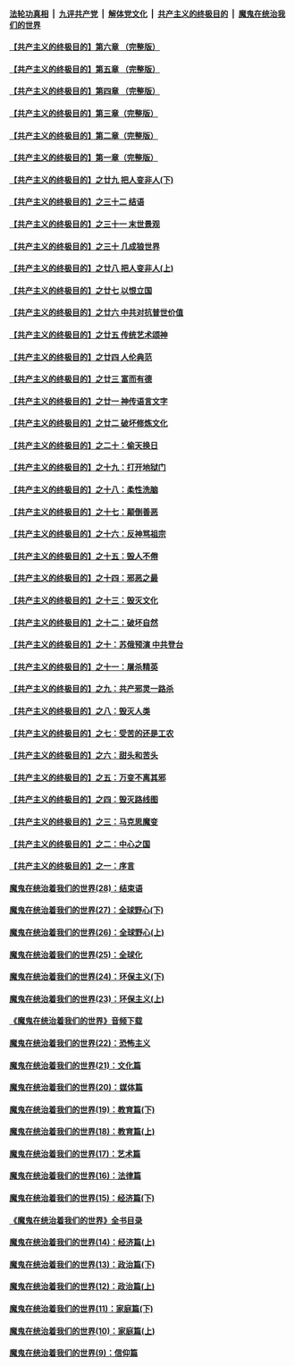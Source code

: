 ####  [法轮功真相](../../../../basic/blob/master/README.md?t=05080131) &nbsp;|&nbsp; [九评共产党](../../../../9ping.md/blob/master/README.md?t=05080131) &nbsp;|&nbsp; [解体党文化](../../../../jtdwh.md/blob/master/README.md?t=05080131)  &nbsp;|&nbsp; [共产主义的终极目的](../../../../gczydzjmd.md/blob/master/README.md?t=05080131) &nbsp;|&nbsp; [魔鬼在统治我们的世界](../../../../mgztzwmdsj.md/blob/master/README.md?t=05080131) 

#### [【共产主义的终极目的】第六章 （完整版）](../pages/nsc422/n11428913.md?t=05080131) 

#### [【共产主义的终极目的】第五章 （完整版）](../pages/nsc422/n11428912.md?t=05080131) 

#### [【共产主义的终极目的】第四章 （完整版）](../pages/nsc422/n11428907.md?t=05080131) 

#### [【共产主义的终极目的】第三章（完整版）](../pages/nsc422/n11428848.md?t=05080131) 

#### [【共产主义的终极目的】第二章（完整版）](../pages/nsc422/n11428831.md?t=05080131) 

#### [【共产主义的终极目的】第一章（完整版）](../pages/nsc422/n11417651.md?t=05080131) 

#### [【共产主义的终极目的】之廿九 把人变非人(下)](../pages/nsc422/n11344140.md?t=05080131) 

#### [【共产主义的终极目的】之三十二 结语](../pages/nsc422/n11360535.md?t=05080131) 

#### [【共产主义的终极目的】之三十一 末世景观](../pages/nsc422/n11351129.md?t=05080131) 

#### [【共产主义的终极目的】之三十 几成狼世界](../pages/nsc422/n11348280.md?t=05080131) 

#### [【共产主义的终极目的】之廿八 把人变非人(上)](../pages/nsc422/n11340492.md?t=05080131) 

#### [【共产主义的终极目的】之廿七 以恨立国](../pages/nsc422/n11336944.md?t=05080131) 

#### [【共产主义的终极目的】之廿六 中共对抗普世价值](../pages/nsc422/n11324785.md?t=05080131) 

#### [【共产主义的终极目的】之廿五 传统艺术颂神](../pages/nsc422/n11296396.md?t=05080131) 

#### [【共产主义的终极目的】之廿四 人伦典范](../pages/nsc422/n11296397.md?t=05080131) 

#### [【共产主义的终极目的】之廿三 富而有德](../pages/nsc422/n11283598.md?t=05080131) 

#### [【共产主义的终极目的】之廿一 神传语言文字](../pages/nsc422/n11263265.md?t=05080131) 

#### [【共产主义的终极目的】之廿二 破坏修炼文化](../pages/nsc422/n11245728.md?t=05080131) 

#### [【共产主义的终极目的】之二十：偷天换日](../pages/nsc422/n11238846.md?t=05080131) 

#### [【共产主义的终极目的】之十九：打开地狱门](../pages/nsc422/n11206376.md?t=05080131) 

#### [【共产主义的终极目的】之十八：柔性洗脑](../pages/nsc422/n11199994.md?t=05080131) 

#### [【共产主义的终极目的】之十七：颠倒善恶](../pages/nsc422/n11179782.md?t=05080131) 

#### [【共产主义的终极目的】之十六：反神骂祖宗](../pages/nsc422/n11166798.md?t=05080131) 

#### [【共产主义的终极目的】之十五：毁人不倦](../pages/nsc422/n11166792.md?t=05080131) 

#### [【共产主义的终极目的】之十四：邪恶之最](../pages/nsc422/n11150249.md?t=05080131) 

#### [【共产主义的终极目的】之十三：毁灭文化](../pages/nsc422/n11135227.md?t=05080131) 

#### [【共产主义的终极目的】之十二：破坏自然](../pages/nsc422/n11135214.md?t=05080131) 

#### [【共产主义的终极目的】之十：苏俄预演 中共登台](../pages/nsc422/n11118424.md?t=05080131) 

#### [【共产主义的终极目的】之十一：屠杀精英](../pages/nsc422/n11118442.md?t=05080131) 

#### [【共产主义的终极目的】之九：共产邪灵一路杀](../pages/nsc422/n11114139.md?t=05080131) 

#### [【共产主义的终极目的】之八：毁灭人类](../pages/nsc422/n11108503.md?t=05080131) 

#### [【共产主义的终极目的】之七：受苦的还是工农](../pages/nsc422/n11101809.md?t=05080131) 

#### [【共产主义的终极目的】之六：甜头和苦头](../pages/nsc422/n11096971.md?t=05080131) 

#### [【共产主义的终极目的】之五：万变不离其邪](../pages/nsc422/n11091285.md?t=05080131) 

#### [【共产主义的终极目的】之四：毁灭路线图](../pages/nsc422/n11086284.md?t=05080131) 

#### [【共产主义的终极目的】之三：马克思魔变](../pages/nsc422/n11061941.md?t=05080131) 

#### [【共产主义的终极目的】之二：中心之国](../pages/nsc422/n11047728.md?t=05080131) 

#### [【共产主义的终极目的】之一：序言](../pages/nsc422/n11086077.md?t=05080131) 

#### [魔鬼在统治着我们的世界(28)：结束语](../pages/nsc422/n10936246.md?t=05080131) 

#### [魔鬼在统治着我们的世界(27)：全球野心(下)](../pages/nsc422/n10928319.md?t=05080131) 

#### [魔鬼在统治着我们的世界(26)：全球野心(上)](../pages/nsc422/n10900318.md?t=05080131) 

#### [魔鬼在统治着我们的世界(25)：全球化](../pages/nsc422/n10788205.md?t=05080131) 

#### [魔鬼在统治着我们的世界(24)：环保主义(下)](../pages/nsc422/n10695307.md?t=05080131) 

#### [魔鬼在统治着我们的世界(23)：环保主义(上)](../pages/nsc422/n10688613.md?t=05080131) 

#### [《魔鬼在统治着我们的世界》音频下载](../pages/nsc422/n10635553.md?t=05080131) 

#### [魔鬼在统治着我们的世界(22)：恐怖主义](../pages/nsc422/n10614727.md?t=05080131) 

#### [魔鬼在统治着我们的世界(21)：文化篇](../pages/nsc422/n10597706.md?t=05080131) 

#### [魔鬼在统治着我们的世界(20)：媒体篇](../pages/nsc422/n10586579.md?t=05080131) 

#### [魔鬼在统治着我们的世界(19)：教育篇(下)](../pages/nsc422/n10564808.md?t=05080131) 

#### [魔鬼在统治着我们的世界(18)：教育篇(上)](../pages/nsc422/n10526970.md?t=05080131) 

#### [魔鬼在统治着我们的世界(17)：艺术篇](../pages/nsc422/n10499093.md?t=05080131) 

#### [魔鬼在统治着我们的世界(16)：法律篇](../pages/nsc422/n10485969.md?t=05080131) 

#### [魔鬼在统治着我们的世界(15)：经济篇(下)](../pages/nsc422/n10469975.md?t=05080131) 

#### [《魔鬼在统治着我们的世界》全书目录](../pages/nsc422/n10464261.md?t=05080131) 

#### [魔鬼在统治着我们的世界(14)：经济篇(上)](../pages/nsc422/n10457370.md?t=05080131) 

#### [魔鬼在统治着我们的世界(13)：政治篇(下)](../pages/nsc422/n10448270.md?t=05080131) 

#### [魔鬼在统治着我们的世界(12)：政治篇(上)](../pages/nsc422/n10444576.md?t=05080131) 

#### [魔鬼在统治着我们的世界(11)：家庭篇(下)](../pages/nsc422/n10440961.md?t=05080131) 

#### [魔鬼在统治着我们的世界(10)：家庭篇(上)](../pages/nsc422/n10435448.md?t=05080131) 

#### [魔鬼在统治着我们的世界(9)：信仰篇](../pages/nsc422/n10432159.md?t=05080131) 

